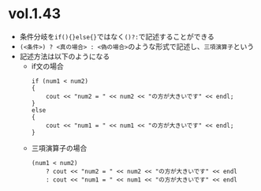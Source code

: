 # vol.1.43

- 条件分岐を`if(){}else{}`ではなく`()?:`で記述することができる
- `(<条件>) ? <真の場合> : <偽の場合>`のような形式で記述し、`三項演算子`という
- 記述方法は以下のようになる
  - if文の場合
    ```
    if (num1 < num2)
    {
        cout << "num2 = " << num2 << "の方が大きいです" << endl;
    }
    else
    {
        cout << "num1 = " << num1 << "の方が大きいです" << endl;
    }
    ```
  - 三項演算子の場合
    ```
    (num1 < num2)
        ? cout << "num2 = " << num2 << "の方が大きいです" << endl
        : cout << "num1 = " << num1 << "の方が大きいです" << endl
    ```
